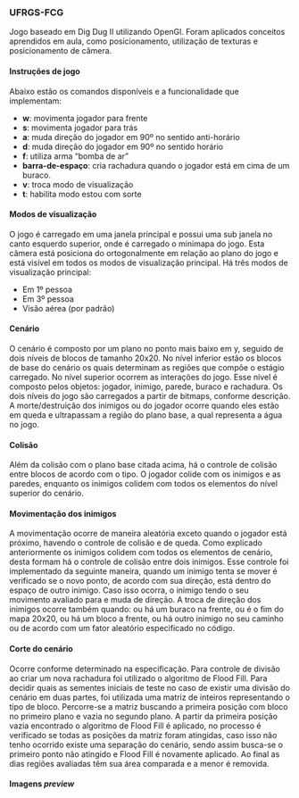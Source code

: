 ### UFRGS-FCG

Jogo baseado em Dig Dug II utilizando OpenGl. Foram aplicados conceitos aprendidos em aula, como posicionamento, utilização de texturas e posicionamento de câmera. 

#### Instruções de jogo
Abaixo estão os comandos disponíveis e a funcionalidade que implementam:
- **w**: movimenta jogador  para frente
- **s**: movimenta jogador para trás
- **a**: muda direção do jogador em 90º no sentido anti-horário
- **d**: muda direção do jogador em 90º no sentido horário
- **f**: utiliza arma “bomba de ar”
- **barra-de-espaço**: cria rachadura quando o jogador está em cima de um buraco.
- **v**: troca modo de visualização
- **t**: habilita modo estou com sorte

#### Modos de visualização
O jogo é carregado em uma janela principal e possui uma sub janela no canto esquerdo superior, onde é carregado o minimapa do jogo. Esta câmera está posiciona do ortogonalmente em relação ao plano do jogo e está visível em todos os modos de visualização principal.
Há três modos de visualização principal:
 - Em 1º pessoa
 - Em 3º pessoa
 - Visão aérea (por padrão)

#### Cenário
O cenário é composto por um plano no ponto mais baixo em y, seguido de dois níveis de blocos de tamanho 20x20. No nível inferior estão os blocos de base do cenário os quais determinam as regiões que compõe o estágio carregado. No nível superior ocorrem as interações do jogo. Esse nível é composto pelos objetos: jogador, inimigo, parede, buraco e rachadura. Os dois níveis do jogo são carregados a partir de bitmaps, conforme descrição.
A morte/destruição dos inimigos ou do jogador ocorre quando eles estão em queda e ultrapassam a região do plano base, a qual representa a água no jogo. 

#### Colisão
Além da colisão com o plano base citada acima, há o controle de colisão entre blocos de acordo com o tipo. O jogador colide com os inimigos e as paredes, enquanto os inimigos colidem com todos os elementos do nível superior do cenário.

#### Movimentação dos inimigos
A movimentação ocorre de maneira aleatória exceto quando o jogador está próximo, havendo o controle de colisão e de queda. Como explicado anteriormente os inimigos colidem com todos os elementos de cenário, desta formam há o controle de colisão entre dois inimigos. Esse controle foi implementado da seguinte maneira, quando um inimigo tenta se mover é verificado se o novo ponto, de acordo com sua direção, está dentro do espaço de outro inimigo. Caso isso ocorra, o inimigo tendo o seu movimento avaliado para e muda de direção.
A troca de direção dos inimigos ocorre também quando: ou há um buraco na frente, ou é o fim do mapa 20x20, ou há um bloco a frente, ou há outro inimigo no seu caminho ou de acordo com um fator aleatório especificado no código. 

#### Corte do cenário
Ocorre conforme determinado na especificação.
Para controle de divisão ao criar um nova rachadura foi utilizado o algoritmo de Flood Fill. Para decidir quais as sementes iniciais de teste no caso de existir uma divisão do cenário em duas partes, foi utilizada uma matriz de inteiros representando o tipo de bloco. Percorre-se a matriz buscando a primeira posição com bloco no primeiro plano e vazia no segundo plano. A partir da primeira posição vazia encontrado o algoritmo de Flood Fill é aplicado, no processo é verificado se todas as posições da matriz foram atingidas, caso isso não tenho ocorrido existe uma separação do cenário, sendo assim busca-se o primeiro ponto não atingido e Flood Fill é novamente aplicado. Ao final as dias regiões avaliadas têm sua área comparada e a menor é removida.

#### Imagens *preview*
